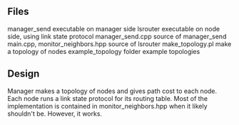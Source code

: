 Files
---------
manager_send                     executable on manager side
lsrouter                         executable on node side, using link state protocol
manager_send.cpp                 source of manager_send
main.cpp, monitor_neighbors.hpp  source of lsrouter
make_topology.pl                 make a topology of nodes
example_topology folder          example topologies

Design
-------
Manager makes a topology of nodes and gives path cost to each node. Each node runs a link state protocol for its routing table. Most of the implementation is contained in monitor_neighbors.hpp when it likely shouldn't be. However, it works.
